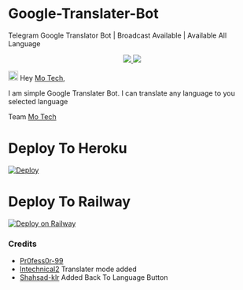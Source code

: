 # Google-Translater-Bot

Telegram Google Translator Bot | Broadcast Available | Available All Language 

  </a>
</p>
<p align="center">
  <a href="https://github.com/PR0FESS0R-99/Google-Translator-Bot/stargazers">
    <img src="https://img.shields.io/github/stars/PR0FESS0R-99/Google-Translator-Bot?style=social">

  </a>
  
  <a href="https://github.com/PR0FESS0R-99/Google-Translator-Bot/fork">
    <img src="https://img.shields.io/github/forks/PR0FESS0R-99/Google-Translator-Bot?label=Fork&style=social">

  </a>  
</p>

<img src="https://github.com/Mo-Tech-MRK-YT/Mo-Tech-MRK-YT/blob/main/gifs/Hi.gif" width="20px"> Hey [Mo Tech](https://Telegram.dog/Mo_Tech_Group),

I am simple Google Translater Bot.
I can translate any language to you selected language
 
  Team [Mo Tech](https://Telegram.dog/Mo_Tech_YT)

# Deploy To Heroku

[![Deploy](https://www.herokucdn.com/deploy/button.svg)](https://heroku.com/deploy?template=https://github.com/PR0FESS0R-99/Google-Translator-Bot)

# Deploy To Railway

[![Deploy on Railway](https://railway.app/button.svg)](https://railway.app/new/template?template=https%3A%2F%2Fgithub.com%2FPR0FESS0R-99%2FGoogle-Translator-Bot&envs=API_ID%2CAPI_HASH%2CBOT_TOKEN%2CDATABASE%2CDEV_ID&optionalEnvs=DEV_ID&API_IDDesc=Your+APP+ID+From+https%3A%2F%2Fyoutu.be%2F5eEsvLAKVc0+or+%40MT_MyTelegramOrg_Bot&API_HASHDesc=Your+API+Hash+From+https%3A%2F%2Fyoutu.be%2F5eEsvLAKVc0+or+%40MT_MyTelegramOrg_Bot&BOT_TOKENDesc=Your+Bot+Token+From+%40BotFather&DATABASEDesc=Video+Link+https%3A%2F%2Fyoutu.be%2FgBLTsH-IXr0&DEV_IDDesc=Telegram+Id+%40MT_ID_Bot&referralCode=PR0FESS0-99)

### Credits

* [Pr0fess0r-99](https://github.com/PR0FESS0R-99) 
* [lntechnical2](https://github.com/lntechnical2) Translater mode added
* [Shahsad-klr](https://github.com/shahsad-klr) Added Back To Language Button
